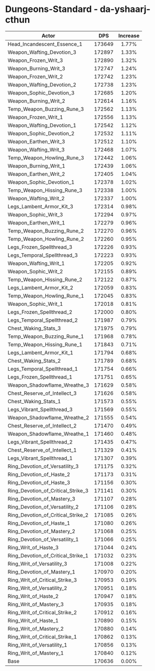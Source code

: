 # Dungeons-Standard - da-yshaarj-cthun
| Actor | DPS | Increase |
|---|:---:|:---:|
|Head_Incandescent_Essence_1|173649|1.77%|
|Weapon_Wafting_Devotion_3|172897|1.33%|
|Weapon_Frozen_Writ_3|172890|1.32%|
|Weapon_Burning_Writ_3|172747|1.24%|
|Weapon_Frozen_Writ_2|172742|1.23%|
|Weapon_Wafting_Devotion_2|172738|1.23%|
|Weapon_Sophic_Devotion_3|172685|1.20%|
|Weapon_Burning_Writ_2|172614|1.16%|
|Temp_Weapon_Buzzing_Rune_3|172562|1.13%|
|Weapon_Frozen_Writ_1|172556|1.13%|
|Weapon_Wafting_Devotion_1|172542|1.12%|
|Weapon_Sophic_Devotion_2|172532|1.11%|
|Weapon_Earthen_Writ_3|172512|1.10%|
|Weapon_Wafting_Writ_3|172468|1.07%|
|Temp_Weapon_Howling_Rune_3|172442|1.06%|
|Weapon_Burning_Writ_1|172439|1.06%|
|Weapon_Earthen_Writ_2|172405|1.04%|
|Weapon_Sophic_Devotion_1|172378|1.02%|
|Temp_Weapon_Hissing_Rune_3|172338|1.00%|
|Weapon_Wafting_Writ_2|172337|1.00%|
|Legs_Lambent_Armor_Kit_3|172314|0.98%|
|Weapon_Sophic_Writ_3|172294|0.97%|
|Weapon_Earthen_Writ_1|172279|0.96%|
|Temp_Weapon_Buzzing_Rune_2|172270|0.96%|
|Temp_Weapon_Howling_Rune_2|172260|0.95%|
|Legs_Frozen_Spellthread_3|172226|0.93%|
|Legs_Temporal_Spellthread_3|172223|0.93%|
|Weapon_Wafting_Writ_1|172205|0.92%|
|Weapon_Sophic_Writ_2|172155|0.89%|
|Temp_Weapon_Hissing_Rune_2|172122|0.87%|
|Legs_Lambent_Armor_Kit_2|172059|0.83%|
|Temp_Weapon_Howling_Rune_1|172045|0.83%|
|Weapon_Sophic_Writ_1|172018|0.81%|
|Legs_Frozen_Spellthread_2|172000|0.80%|
|Legs_Temporal_Spellthread_2|171987|0.79%|
|Chest_Waking_Stats_3|171975|0.79%|
|Temp_Weapon_Buzzing_Rune_1|171968|0.78%|
|Temp_Weapon_Hissing_Rune_1|171843|0.71%|
|Legs_Lambent_Armor_Kit_1|171794|0.68%|
|Chest_Waking_Stats_2|171789|0.68%|
|Legs_Temporal_Spellthread_1|171754|0.66%|
|Legs_Frozen_Spellthread_1|171751|0.65%|
|Weapon_Shadowflame_Wreathe_3|171629|0.58%|
|Chest_Reserve_of_Intellect_3|171626|0.58%|
|Chest_Waking_Stats_1|171573|0.55%|
|Legs_Vibrant_Spellthread_3|171569|0.55%|
|Weapon_Shadowflame_Wreathe_2|171555|0.54%|
|Chest_Reserve_of_Intellect_2|171470|0.49%|
|Weapon_Shadowflame_Wreathe_1|171460|0.48%|
|Legs_Vibrant_Spellthread_2|171435|0.47%|
|Chest_Reserve_of_Intellect_1|171329|0.41%|
|Legs_Vibrant_Spellthread_1|171307|0.39%|
|Ring_Devotion_of_Versatility_3|171175|0.32%|
|Ring_Devotion_of_Haste_2|171173|0.31%|
|Ring_Devotion_of_Haste_3|171156|0.30%|
|Ring_Devotion_of_Critical_Strike_3|171141|0.30%|
|Ring_Devotion_of_Mastery_3|171107|0.28%|
|Ring_Devotion_of_Versatility_2|171106|0.28%|
|Ring_Devotion_of_Critical_Strike_2|171085|0.26%|
|Ring_Devotion_of_Haste_1|171080|0.26%|
|Ring_Devotion_of_Mastery_2|171068|0.25%|
|Ring_Devotion_of_Versatility_1|171066|0.25%|
|Ring_Writ_of_Haste_3|171044|0.24%|
|Ring_Devotion_of_Critical_Strike_1|171032|0.23%|
|Ring_Writ_of_Versatility_3|171008|0.22%|
|Ring_Devotion_of_Mastery_1|170970|0.20%|
|Ring_Writ_of_Critical_Strike_3|170953|0.19%|
|Ring_Writ_of_Versatility_2|170951|0.18%|
|Ring_Writ_of_Haste_2|170947|0.18%|
|Ring_Writ_of_Mastery_3|170935|0.18%|
|Ring_Writ_of_Critical_Strike_2|170912|0.16%|
|Ring_Writ_of_Haste_1|170890|0.15%|
|Ring_Writ_of_Mastery_2|170880|0.14%|
|Ring_Writ_of_Critical_Strike_1|170862|0.13%|
|Ring_Writ_of_Versatility_1|170856|0.13%|
|Ring_Writ_of_Mastery_1|170840|0.12%|
|Base|170636|0.00%|
